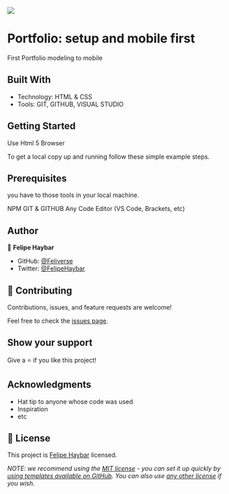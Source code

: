 ![](https://img.shields.io/badge/Microverse-blueviolet)

# Portfolio: setup and mobile first

First Portfolio modeling to mobile

## Built With

- Technology: HTML & CSS
- Tools: GIT, GITHUB,  VISUAL STUDIO

## Getting Started

Use Html 5 Browser

To get a local copy up and running follow these simple example steps.
## Prerequisites
you have to those tools in your local machine.

 NPM
 GIT & GITHUB
 Any Code Editor (VS Code, Brackets, etc)

## Author

👤 **Felipe Haybar**

- GitHub: [@Feliverse](https://github.com/Feliverse)
- Twitter: [@FelipeHaybar](https://twitter.com/FelipeHaybar)


## 🤝 Contributing

Contributions, issues, and feature requests are welcome!

Feel free to check the [issues page](../../issues/).

## Show your support

Give a ⭐️ if you like this project!

## Acknowledgments

- Hat tip to anyone whose code was used
- Inspiration
- etc

## 📝 License

This project is [Felipe Haybar](./LICENSE) licensed.

_NOTE: we recommend using the [MIT license](https://choosealicense.com/licenses/mit/) - you can set it up quickly by [using templates available on GitHub](https://docs.github.com/en/communities/setting-up-your-project-for-healthy-contributions/adding-a-license-to-a-repository). You can also use [any other license](https://choosealicense.com/licenses/) if you wish._
